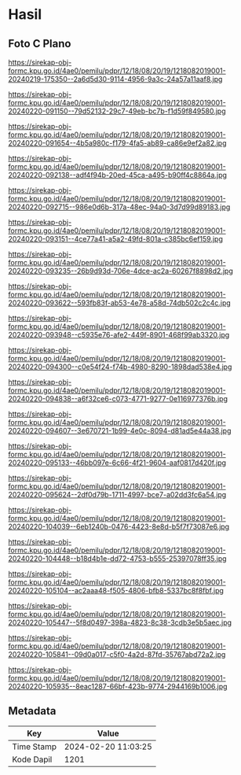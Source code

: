 # Hasil

## Foto C Plano

https://sirekap-obj-formc.kpu.go.id/4ae0/pemilu/pdpr/12/18/08/20/19/1218082019001-20240219-175350--2a6d5d30-9114-4956-9a3c-24a57a11aaf8.jpg

https://sirekap-obj-formc.kpu.go.id/4ae0/pemilu/pdpr/12/18/08/20/19/1218082019001-20240220-091150--79d52132-29c7-49eb-bc7b-f1d59f849580.jpg

https://sirekap-obj-formc.kpu.go.id/4ae0/pemilu/pdpr/12/18/08/20/19/1218082019001-20240220-091654--4b5a980c-f179-4fa5-ab89-ca86e9ef2a82.jpg

https://sirekap-obj-formc.kpu.go.id/4ae0/pemilu/pdpr/12/18/08/20/19/1218082019001-20240220-092138--adf4f94b-20ed-45ca-a495-b90ff4c8864a.jpg

https://sirekap-obj-formc.kpu.go.id/4ae0/pemilu/pdpr/12/18/08/20/19/1218082019001-20240220-092715--986e0d6b-317a-48ec-94a0-3d7d99d89183.jpg

https://sirekap-obj-formc.kpu.go.id/4ae0/pemilu/pdpr/12/18/08/20/19/1218082019001-20240220-093151--4ce77a41-a5a2-49fd-801a-c385bc6ef159.jpg

https://sirekap-obj-formc.kpu.go.id/4ae0/pemilu/pdpr/12/18/08/20/19/1218082019001-20240220-093235--26b9d93d-706e-4dce-ac2a-60267f8898d2.jpg

https://sirekap-obj-formc.kpu.go.id/4ae0/pemilu/pdpr/12/18/08/20/19/1218082019001-20240220-093622--593fb83f-ab53-4e78-a58d-74db502c2c4c.jpg

https://sirekap-obj-formc.kpu.go.id/4ae0/pemilu/pdpr/12/18/08/20/19/1218082019001-20240220-093948--c5935e76-afe2-449f-8901-468f99ab3320.jpg

https://sirekap-obj-formc.kpu.go.id/4ae0/pemilu/pdpr/12/18/08/20/19/1218082019001-20240220-094300--c0e54f24-f74b-4980-8290-1898dad538e4.jpg

https://sirekap-obj-formc.kpu.go.id/4ae0/pemilu/pdpr/12/18/08/20/19/1218082019001-20240220-094838--a6f32ce6-c073-4771-9277-0e116977376b.jpg

https://sirekap-obj-formc.kpu.go.id/4ae0/pemilu/pdpr/12/18/08/20/19/1218082019001-20240220-094607--3e670721-1b99-4e0c-8094-d81ad5e44a38.jpg

https://sirekap-obj-formc.kpu.go.id/4ae0/pemilu/pdpr/12/18/08/20/19/1218082019001-20240220-095133--46bb097e-6c66-4f21-9604-aaf0817d420f.jpg

https://sirekap-obj-formc.kpu.go.id/4ae0/pemilu/pdpr/12/18/08/20/19/1218082019001-20240220-095624--2df0d79b-1711-4997-bce7-a02dd3fc6a54.jpg

https://sirekap-obj-formc.kpu.go.id/4ae0/pemilu/pdpr/12/18/08/20/19/1218082019001-20240220-104039--6eb1240b-0476-4423-8e8d-b5f7f73087e6.jpg

https://sirekap-obj-formc.kpu.go.id/4ae0/pemilu/pdpr/12/18/08/20/19/1218082019001-20240220-104448--b18d4b1e-dd72-4753-b555-25397078ff35.jpg

https://sirekap-obj-formc.kpu.go.id/4ae0/pemilu/pdpr/12/18/08/20/19/1218082019001-20240220-105104--ac2aaa48-f505-4806-bfb8-5337bc8f8fbf.jpg

https://sirekap-obj-formc.kpu.go.id/4ae0/pemilu/pdpr/12/18/08/20/19/1218082019001-20240220-105447--5f8d0497-398a-4823-8c38-3cdb3e5b5aec.jpg

https://sirekap-obj-formc.kpu.go.id/4ae0/pemilu/pdpr/12/18/08/20/19/1218082019001-20240220-105841--09d0a017-c5f0-4a2d-87fd-35767abd72a2.jpg

https://sirekap-obj-formc.kpu.go.id/4ae0/pemilu/pdpr/12/18/08/20/19/1218082019001-20240220-105935--8eac1287-66bf-423b-9774-2944169b1006.jpg


## Metadata

| Key        | Value               |
| ---------- | ------------------- |
| Time Stamp | 2024-02-20 11:03:25 |
| Kode Dapil | 1201                |



